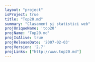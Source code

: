 ```yaml
---
layout: "project"
isProject: true
title: "Top20.md"
summary: "Clasament și statistici web"
projUniqueName: 'top20'
projName: 'Top20.md'
projIsAlive: true
projReleaseDate: '2007-02-03'
projVersion: '2.7'
projLinks: ["http://www.top20.md"]
---
```

